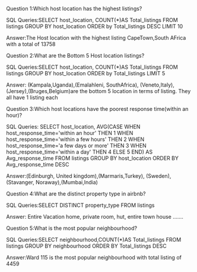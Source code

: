 Question 1:Which host location has the highest listings?

SQL Queries:SELECT host_location, COUNT(*)AS Total_listings
FROM listings
GROUP BY host_location
ORDER by Total_listings DESC
LIMIT 10

Answer:The Host location with the highest listing CapeTown,South AFrica with a total of 13758

Question 2:What are the Bottom 5 Host location listings?

SQL Queries:SELECT host_location, COUNT(*)AS Total_listings
FROM listings
GROUP BY host_location
ORDER by Total_listings 
LIMIT 5

Answer: (Kampala,Uganda),(Emalahleni, SouthAfrica), (Veneto,Italy), (Jersey),(Bruges,Belgium)are the bottom 5 location in terms of listing. They all have 1 listing each

Question 3:Which host locations have the poorest response time(within an hour)?

SQL Queries: 
SELECT host_location, AVG(CASE WHEN host_response_time='within an hour' THEN 1
                               WHEN host_response_time='within a few hours' THEN 2
                               WHEN host_response_time='a few days or more' THEN 3
                               WHEN host_response_time='within a day' THEN 4
                               ELSE 5
                               END) AS Avg_response_time
FROM listings
GROUP BY host_location
ORDER BY Avg_response_time DESC

Answer:(Edinburgh, United kingdom),(Marmaris,Turkey), (Sweden), (Stavanger, Noraway),(Mumbai,India)

Question 4:What are the distinct property type in airbnb?

SQL Queries:SELECT DISTINCT property_type
FROM listings

Answer: Entire Vacation home, private room, hut, entire town house .......

Question 5:What is the most popular neighbourhood?

SQL Queries:SELECT neighbourhood,COUNT(*)AS Total_listings
FROM listings
GROUP BY neighbourhood
ORDER BY Total_listings DESC

Answer:Ward 115 is the most popular neighbourhood with total listing of 4459
